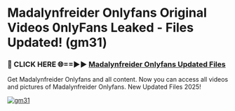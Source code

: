 # Madalynfreider Onlyfans Original Videos 0nlyFans Leaked - Files Updated! (gm31)

<h3>🔴 CLICK HERE 🌐==►► <a href="https://tinyurl.com/x26r9saj" rel="nofollow">Madalynfreider Onlyfans Updated Files</a></h3>

Get Madalynfreider Onlyfans and all content. Now you can access all videos and pictures of Madalynfreider Onlyfans. New Updated Files 2025!

[![gm31](https://i.imgur.com/LkgZPqh.gif)](https://tinyurl.com/x26r9saj)
